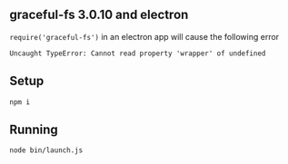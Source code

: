 ## graceful-fs 3.0.10 and electron

`require('graceful-fs')` in an electron app will cause the following error

```
Uncaught TypeError: Cannot read property 'wrapper' of undefined
```

## Setup

```
npm i
```

## Running

```
node bin/launch.js
```
